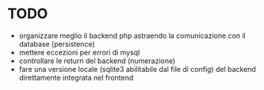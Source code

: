 # TODO

* organizzare meglio il backend php astraendo la comunicazione con il database (persistence)
* mettere eccezioni per errori di mysql
* controllare le return del backend (numerazione)
* fare una versione locale (sqlite3 abilitabile dal file di config) del backend direttamente integrata nel frontend

